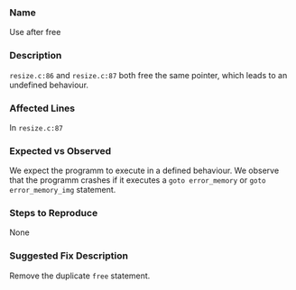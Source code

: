 ### Name
Use after free

### Description
`resize.c:86` and `resize.c:87` both free the same pointer, which leads to an undefined behaviour.

### Affected Lines
In `resize.c:87`

### Expected vs Observed
We expect the programm to execute in a defined behaviour.
We observe that the programm crashes if it executes a `goto error_memory` or `goto error_memory_img` statement.

### Steps to Reproduce
None

### Suggested Fix Description
Remove the duplicate `free` statement.